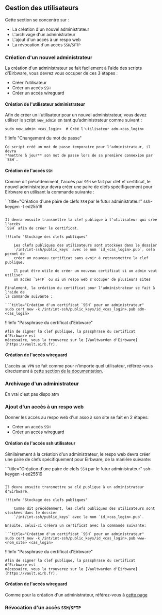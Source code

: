 ## Gestion des utilisateurs

Cette section se concentre sur :

* La création d'un nouvel administrateur
* L'archivage d'un administrateur
* L'ajout d'un accès à un respo web
* La révocation d'un accès `SSH`/`SFTP`

### Création d'un nouvel administrateur

La création d'un administrateur se fait facilement à l'aide des scripts
d'Eirbware, vous devrez vous occuper de ces 3 étapes :

* Créer l'utilisateur
* Créer un accès `SSH`
* Créer un accès wireguard

#### Création de l'utilisateur administrateur

Afin de créer un l'utilisateur pour un nouvel administrateur, vous devez
utiliser le script `new_admin` en tant qu'administrateur comme suivant :

```title="Création d'un nouvel administrateur"
sudo new_admin <cas_login>  # Créé l'utilisateur adm-<cas_login>
```

!!!info "Changement du mot de passe"

    Ce script créé un mot de passe temporaire pour l'administrateur, il devra
    **mettre à jour** son mot de passe lors de sa première connexion par `SSH`.

#### Création de l'accès `SSH`

Comme dit précédemment, l'accès par `SSH` se fait par clef et certificat, le
nouvel administrateur devra créer une paire de clefs spécifiquement pour
Eirbware en utilisant la commande suivante :

```title="Création d'une paire de clefs `SSH` par le futur administrateur"
ssh-keygen -t ed25519
```

Il devra ensuite transmettre la clef publique à l'utilisateur qui créé l'accès
`SSH` afin de créer le certificat.

!!!info "Stockage des clefs publiques"

    Les clefs publiques des utilisateurs sont stockées dans le dossier
    `/int/int-ssh/public_keys` avec le nom `id_<cas_login>.pub`, cela permet de
    créer un nouveau certificat sans avoir à retransmettre la clef publique.

    Il peut être utile de créer un nouveau certificat si un admin veut utiliser
    un accès `SFTP` ou si un respo web s'occuper de plusieurs sites

Finalement, la création du certificat pour l'administrateur se fait à l'aide de
la commande suivante :

```title="Création d'un certificat `SSH` pour un administrateur"
sudo cert_new -k /int/int-ssh/public_keys/id_<cas_login>.pub adm-<cas_login>
```

!!!info "Passphrase du certificat d'Eirbware"

    Afin de signer la clef publique, la passphrase du certificat d'Eirbware est
    nécessaire, vous la trouverez sur le [Vaultwarden d'Eirbware](https://vault.eirb.fr).

#### Création de l'accès wireguard

L'accès au `VPN` se fait comme pour n'importe quel utilisateur, référez-vous
directement à [cette section de la documentation](#wireguard).

### Archivage d'un administrateur

En vrai c'est pas dispo atm

### Ajout d'un accès à un respo web

Donner les accès au respo web d'un asso à son site se fait en 2 étapes:

* Créer un accès `SSH`
* Créer un accès wireguard 

#### Création de l'accès ssh utilisateur 

Similairement à la création d'un administrateur, le respo web devra créer une paire de clefs spécifiquement pour Eirbware, de la manière suivante:

```title="Création d'une paire de clefs `SSH` par le futur administrateur"
ssh-keygen -t ed25519
```

Il devra ensuite transmettre sa clé publique à un administrateur d'Eirbware.

!!!info "Stockage des clefs publiques"

    Comme dit précédemment, les clefs publiques des utilisateurs sont stockées dans le dossier
    `/int/int-ssh/public_keys` avec le nom `id_<cas_login>.pub`.

Ensuite, celui-ci créera un certificat avec la commande suivante:

```title="Création d'un certificat `SSH` pour un administrateur"
sudo cert_new -k /int/int-ssh/public_keys/id_<cas_login>.pub www-<nom_site> <cas_login>
```

!!!info "Passphrase du certificat d'Eirbware"

    Afin de signer la clef publique, la passphrase du certificat d'Eirbware est
    nécessaire, vous la trouverez sur le [Vaultwarden d'Eirbware](https://vault.eirb.fr).

#### Création de l'accès wireguard

Comme pour la création d'un administrateur, référez-vous à [cette page](#wireguard)

### Révocation d'un accès `SSH`/`SFTP`
